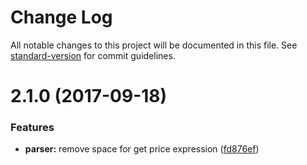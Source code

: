 # Change Log

All notable changes to this project will be documented in this file. See [standard-version](https://github.com/conventional-changelog/standard-version) for commit guidelines.

<a name="2.1.0"></a>
# 2.1.0 (2017-09-18)


### Features

* **parser:** remove space for get price expression ([fd876ef](https://github.com/zapkub/momoka-crypto-bot/commit/fd876ef))
